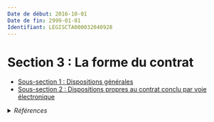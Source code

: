 ```yaml
---
Date de début: 2016-10-01
Date de fin: 2999-01-01
Identifiant: LEGISCTA000032040928
---
```


<h1>Section 3 : La forme du contrat</h1>

- [Sous-section 1 : Dispositions générales](sous-section_1/README.md)
- [Sous-section 2 : Dispositions propres au contrat conclu par voie électronique](sous-section_2/README.md)

<details>
  <summary><em>Références</em></summary>

  <h2>Articles faisant référence à la section</h2>
  
  <ul>
    <li>
      <a href="https://legal.tricoteuses.fr//redirection/LEGIARTI000032006591?vers=git&vers=legifrance">Ordonnance n° 2016-131 du 10 février 2016 portant réforme du droit des contrats, du régime général et de la preuve des obligations - article 2 ENTIEREMENT_MODIF</a> MODIFIE source
    </li>
  </ul>
</details>
